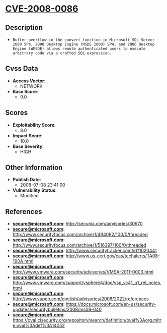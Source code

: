 
# [CVE-2008-0086](http://secunia.com/advisories/30970)

## Description

- `Buffer overflow in the convert function in Microsoft SQL Server 2000 SP4, 2000 Desktop Engine (MSDE 2000) SP4, and 2000 Desktop Engine (WMSDE) allows remote authenticated users to execute arbitrary code via a crafted SQL expression.`

## Cvss Data

- **Access Vector**:
  - NETWORK
- **Base Score**:
  - 9.0

## Scores

- **Exploitability Score**:
  - 8.0
- **Impact Score**:
  - 10.0
- **Base Severity**:
  - HIGH

## Other Information

- **Publish Date**:
  - 2008-07-08 23:41:00
- **Vulnerability Status**:
  - Modified

## References

- **secure@microsoft.com**: http://secunia.com/advisories/30970
- **secure@microsoft.com**: http://www.securityfocus.com/archive/1/494082/100/0/threaded
- **secure@microsoft.com**: http://www.securityfocus.com/archive/1/516397/100/0/threaded
- **secure@microsoft.com**: http://www.securitytracker.com/id?1020441
- **secure@microsoft.com**: http://www.us-cert.gov/cas/techalerts/TA08-190A.html
- **secure@microsoft.com**: http://www.vmware.com/security/advisories/VMSA-2011-0003.html
- **secure@microsoft.com**: http://www.vmware.com/support/vsphere4/doc/vsp_vc41_u1_rel_notes.html
- **secure@microsoft.com**: http://www.vupen.com/english/advisories/2008/2022/references
- **secure@microsoft.com**: https://docs.microsoft.com/en-us/security-updates/securitybulletins/2008/ms08-040
- **secure@microsoft.com**: https://oval.cisecurity.org/repository/search/definition/oval%3Aorg.mitre.oval%3Adef%3A14052
